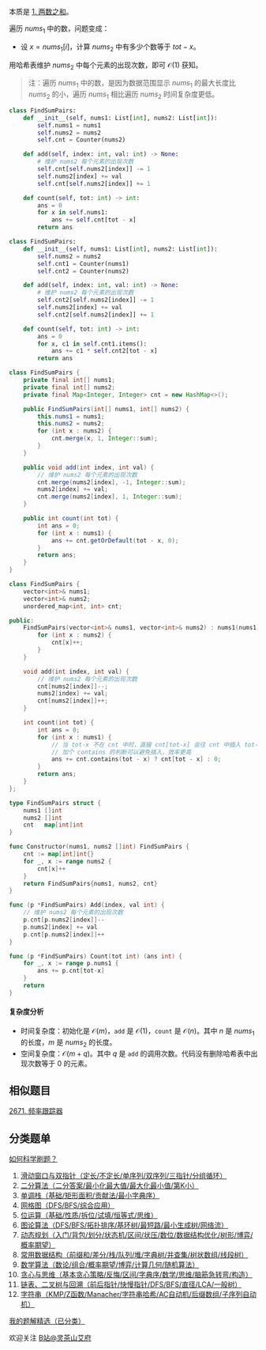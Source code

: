 本质是 [1. 两数之和](https://leetcode.cn/problems/two-sum/)。

遍历 $\textit{nums}_1$ 中的数，问题变成：

- 设 $x = \textit{nums}_1[i]$，计算 $\textit{nums}_2$ 中有多少个数等于 $\textit{tot} - x$。

用哈希表维护 $\textit{nums}_2$ 中每个元素的出现次数，即可 $\mathcal{O}(1)$ 获知。

> 注：遍历 $\textit{nums}_1$ 中的数，是因为数据范围显示 $\textit{nums}_1$ 的最大长度比 $\textit{nums}_2$ 的小，遍历 $\textit{nums}_1$ 相比遍历 $\textit{nums}_2$ 时间复杂度更低。

```py [sol-Python3]
class FindSumPairs:
    def __init__(self, nums1: List[int], nums2: List[int]):
        self.nums1 = nums1
        self.nums2 = nums2
        self.cnt = Counter(nums2)

    def add(self, index: int, val: int) -> None:
        # 维护 nums2 每个元素的出现次数
        self.cnt[self.nums2[index]] -= 1
        self.nums2[index] += val
        self.cnt[self.nums2[index]] += 1

    def count(self, tot: int) -> int:
        ans = 0
        for x in self.nums1:
            ans += self.cnt[tot - x]
        return ans
```

```py [sol-Python3 写法二]
class FindSumPairs:
    def __init__(self, nums1: List[int], nums2: List[int]):
        self.nums2 = nums2
        self.cnt1 = Counter(nums1)
        self.cnt2 = Counter(nums2)

    def add(self, index: int, val: int) -> None:
        # 维护 nums2 每个元素的出现次数
        self.cnt2[self.nums2[index]] -= 1
        self.nums2[index] += val
        self.cnt2[self.nums2[index]] += 1

    def count(self, tot: int) -> int:
        ans = 0
        for x, c1 in self.cnt1.items():
            ans += c1 * self.cnt2[tot - x]
        return ans
```

```java [sol-Java]
class FindSumPairs {
    private final int[] nums1;
    private final int[] nums2;
    private final Map<Integer, Integer> cnt = new HashMap<>();

    public FindSumPairs(int[] nums1, int[] nums2) {
        this.nums1 = nums1;
        this.nums2 = nums2;
        for (int x : nums2) {
            cnt.merge(x, 1, Integer::sum);
        }
    }

    public void add(int index, int val) {
        // 维护 nums2 每个元素的出现次数
        cnt.merge(nums2[index], -1, Integer::sum);
        nums2[index] += val;
        cnt.merge(nums2[index], 1, Integer::sum);
    }

    public int count(int tot) {
        int ans = 0;
        for (int x : nums1) {
            ans += cnt.getOrDefault(tot - x, 0);
        }
        return ans;
    }
}
```

```cpp [sol-C++]
class FindSumPairs {
    vector<int>& nums1;
    vector<int>& nums2;
    unordered_map<int, int> cnt;

public:
    FindSumPairs(vector<int>& nums1, vector<int>& nums2) : nums1(nums1), nums2(nums2) {
        for (int x : nums2) {
            cnt[x]++;
        }
    }

    void add(int index, int val) {
        // 维护 nums2 每个元素的出现次数
        cnt[nums2[index]]--;
        nums2[index] += val;
        cnt[nums2[index]]++;
    }

    int count(int tot) {
        int ans = 0;
        for (int x : nums1) {
            // 当 tot-x 不在 cnt 中时，直接 cnt[tot-x] 会往 cnt 中插入 tot-x
            // 加个 contains 的判断可以避免插入，效率更高
            ans += cnt.contains(tot - x) ? cnt[tot - x] : 0;
        }
        return ans;
    }
};
```

```go [sol-Go]
type FindSumPairs struct {
	nums1 []int
	nums2 []int
	cnt   map[int]int
}

func Constructor(nums1, nums2 []int) FindSumPairs {
	cnt := map[int]int{}
	for _, x := range nums2 {
		cnt[x]++
	}
	return FindSumPairs{nums1, nums2, cnt}
}

func (p *FindSumPairs) Add(index, val int) {
	// 维护 nums2 每个元素的出现次数
	p.cnt[p.nums2[index]]--
	p.nums2[index] += val
	p.cnt[p.nums2[index]]++
}

func (p *FindSumPairs) Count(tot int) (ans int) {
	for _, x := range p.nums1 {
		ans += p.cnt[tot-x]
	}
	return
}
```

#### 复杂度分析

- 时间复杂度：初始化是 $\mathcal{O}(m)$，$\texttt{add}$ 是 $\mathcal{O}(1)$，$\texttt{count}$ 是 $\mathcal{O}(n)$。其中 $n$ 是 $\textit{nums}_1$ 的长度，$m$ 是 $\textit{nums}_2$ 的长度。
- 空间复杂度：$\mathcal{O}(m+q)$。其中 $q$ 是 $\texttt{add}$ 的调用次数。代码没有删除哈希表中出现次数等于 $0$ 的元素。

## 相似题目

[2671. 频率跟踪器](https://leetcode.cn/problems/frequency-tracker/)

## 分类题单

[如何科学刷题？](https://leetcode.cn/circle/discuss/RvFUtj/)

1. [滑动窗口与双指针（定长/不定长/单序列/双序列/三指针/分组循环）](https://leetcode.cn/circle/discuss/0viNMK/)
2. [二分算法（二分答案/最小化最大值/最大化最小值/第K小）](https://leetcode.cn/circle/discuss/SqopEo/)
3. [单调栈（基础/矩形面积/贡献法/最小字典序）](https://leetcode.cn/circle/discuss/9oZFK9/)
4. [网格图（DFS/BFS/综合应用）](https://leetcode.cn/circle/discuss/YiXPXW/)
5. [位运算（基础/性质/拆位/试填/恒等式/思维）](https://leetcode.cn/circle/discuss/dHn9Vk/)
6. [图论算法（DFS/BFS/拓扑排序/基环树/最短路/最小生成树/网络流）](https://leetcode.cn/circle/discuss/01LUak/)
7. [动态规划（入门/背包/划分/状态机/区间/状压/数位/数据结构优化/树形/博弈/概率期望）](https://leetcode.cn/circle/discuss/tXLS3i/)
8. [常用数据结构（前缀和/差分/栈/队列/堆/字典树/并查集/树状数组/线段树）](https://leetcode.cn/circle/discuss/mOr1u6/)
9. [数学算法（数论/组合/概率期望/博弈/计算几何/随机算法）](https://leetcode.cn/circle/discuss/IYT3ss/)
10. [贪心与思维（基本贪心策略/反悔/区间/字典序/数学/思维/脑筋急转弯/构造）](https://leetcode.cn/circle/discuss/g6KTKL/)
11. [链表、二叉树与回溯（前后指针/快慢指针/DFS/BFS/直径/LCA/一般树）](https://leetcode.cn/circle/discuss/K0n2gO/)
12. [字符串（KMP/Z函数/Manacher/字符串哈希/AC自动机/后缀数组/子序列自动机）](https://leetcode.cn/circle/discuss/SJFwQI/)

[我的题解精选（已分类）](https://github.com/EndlessCheng/codeforces-go/blob/master/leetcode/SOLUTIONS.md)

欢迎关注 [B站@灵茶山艾府](https://space.bilibili.com/206214)
